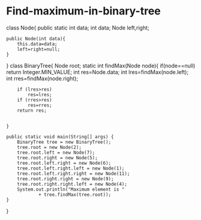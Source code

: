 # Find-maximum-in-binary-tree


class Node{
    public static int data;
    int data;
    Node left,right;

    public Node(int data){
        this.data=data;
        left=right=null;
    }
}
class BinaryTree{
    Node root;
    static int findMax(Node node){
        if(node==null)
            return Integer.MIN_VALUE;
        int res=Node.data;
        int lres=findMax(node.left);
        int rres=findMax(node.right);

        if (lres>res)
            res=lres;
        if (rres>res)
            res=rres;
        return res;


    }

    public static void main(String[] args) {
        BinaryTree tree = new BinaryTree();
        tree.root = new Node(2);
        tree.root.left = new Node(7);
        tree.root.right = new Node(5);
        tree.root.left.right = new Node(6);
        tree.root.left.right.left = new Node(1);
        tree.root.left.right.right = new Node(11);
        tree.root.right.right = new Node(9);
        tree.root.right.right.left = new Node(4);
        System.out.println("Maximum element is "
                + tree.findMax(tree.root));
    }
}
